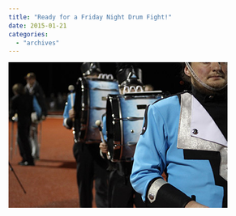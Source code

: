 ```yaml
---
title: "Ready for a Friday Night Drum Fight!"
date: 2015-01-21
categories: 
  - "archives"
---
```


[![fight](images/fight.jpg)](http://ehsthunderbolt.com/wp-content/uploads/2015/08/fight.jpg)
